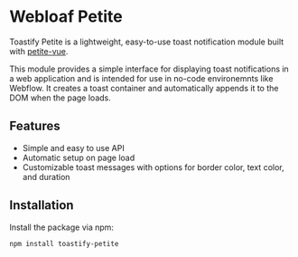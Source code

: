 # Webloaf Petite

Toastify Petite is a lightweight, easy-to-use toast notification module built with [petite-vue](https://github.com/vuejs/petite-vue).

This module provides a simple interface for displaying toast notifications in a web application and is intended for use in no-code environemnts like Webflow. It creates a toast container and automatically appends it to the DOM when the page loads.

## Features

- Simple and easy to use API
- Automatic setup on page load
- Customizable toast messages with options for border color, text color, and duration

## Installation

Install the package via npm:

```bash
npm install toastify-petite
